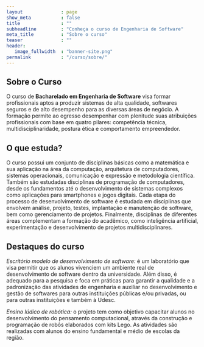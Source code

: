 ```yaml
---
layout              : page
show_meta           : false
title               : ""
subheadline         : "Conheça o curso de Engenharia de Software"
meta_title          : "Sobre o curso"
teaser              : ""
header:
   image_fullwidth  : "banner-site.png"
permalink           : "/curso/sobre/"
---
```

## Sobre o Curso

O curso de **Bacharelado em Engenharia de Software** visa formar profissionais aptos a produzir sistemas de alta qualidade, softwares seguros e de alto desempenho para as diversas áreas de negócio. A formação permite ao egresso desempenhar com plenitude suas atribuições profissionais com base em quatro pilares: competência técnica, multidisciplinaridade, postura ética e comportamento empreendedor.

## O que estuda?

O curso possui um conjunto de disciplinas básicas como a matemática e sua aplicação na área da computação, arquitetura de computadores, sistemas operacionais, comunicação e expressão e metodologia científica. Também são estudadas disciplinas de programação de computadores, desde os fundamentos até o desenvolvimento de sistemas complexos como aplicações para smartphones e jogos digitais. Cada etapa do processo de desenvolvimento de software é estudada em disciplinas que envolvem análise, projeto, testes, implantação e manutenção de software, bem como gerenciamento de projetos. Finalmente, disciplinas de diferentes áreas complementam a formação do acadêmico, como inteligência artificial, experimentação e desenvolvimento de projetos multidisciplinares.

## Destaques do curso

*Escritório modelo de desenvolvimento de software:* é um laboratório que visa permitir que os alunos vivenciem um ambiente real de desenvolvimento de software dentro da universidade. Além disso, é adequado para a pesquisa e foca em práticas para garantir a qualidade e a padronização das atividades de engenharia e auxiliar no desenvolvimento e gestão de softwares para outras instituições públicas e/ou privadas, ou para outras instituições e também à Udesc.

*Ensino lúdico de robótica:* o projeto tem como objetivo capacitar alunos no desenvolvimento do pensamento computacional, através da construção e programação de robôs elaborados com kits Lego. As atividades são realizadas com alunos do ensino fundamental e médio de escolas da região.


